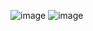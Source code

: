 ![image](https://github.com/patrykswietlik/trave/assets/114610438/94e3edad-e1f1-45f0-bee3-9f167bd217aa)
![image](https://github.com/patrykswietlik/trave/assets/114610438/1cfcfb9b-74cd-4db5-a74b-0ddd76626f47)
